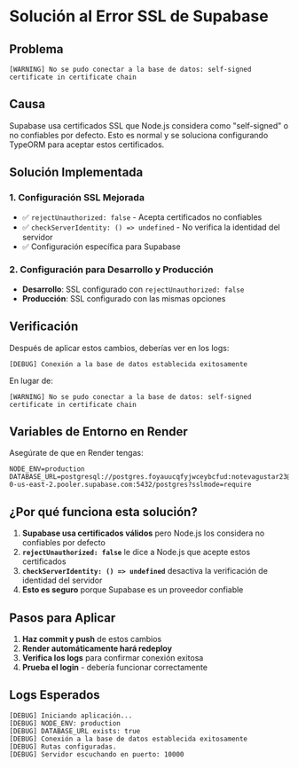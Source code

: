 # Solución al Error SSL de Supabase

## Problema
```
[WARNING] No se pudo conectar a la base de datos: self-signed certificate in certificate chain
```

## Causa
Supabase usa certificados SSL que Node.js considera como "self-signed" o no confiables por defecto. Esto es normal y se soluciona configurando TypeORM para aceptar estos certificados.

## Solución Implementada

### 1. Configuración SSL Mejorada
- ✅ `rejectUnauthorized: false` - Acepta certificados no confiables
- ✅ `checkServerIdentity: () => undefined` - No verifica la identidad del servidor
- ✅ Configuración específica para Supabase

### 2. Configuración para Desarrollo y Producción
- **Desarrollo**: SSL configurado con `rejectUnauthorized: false`
- **Producción**: SSL configurado con las mismas opciones

## Verificación

Después de aplicar estos cambios, deberías ver en los logs:
```
[DEBUG] Conexión a la base de datos establecida exitosamente
```

En lugar de:
```
[WARNING] No se pudo conectar a la base de datos: self-signed certificate in certificate chain
```

## Variables de Entorno en Render

Asegúrate de que en Render tengas:
```
NODE_ENV=production
DATABASE_URL=postgresql://postgres.foyauucqfyjwceybcfud:notevagustar23@aws-0-us-east-2.pooler.supabase.com:5432/postgres?sslmode=require
```

## ¿Por qué funciona esta solución?

1. **Supabase usa certificados válidos** pero Node.js los considera no confiables por defecto
2. **`rejectUnauthorized: false`** le dice a Node.js que acepte estos certificados
3. **`checkServerIdentity: () => undefined`** desactiva la verificación de identidad del servidor
4. **Esto es seguro** porque Supabase es un proveedor confiable

## Pasos para Aplicar

1. **Haz commit y push** de estos cambios
2. **Render automáticamente hará redeploy**
3. **Verifica los logs** para confirmar conexión exitosa
4. **Prueba el login** - debería funcionar correctamente

## Logs Esperados

```
[DEBUG] Iniciando aplicación...
[DEBUG] NODE_ENV: production
[DEBUG] DATABASE_URL exists: true
[DEBUG] Conexión a la base de datos establecida exitosamente
[DEBUG] Rutas configuradas.
[DEBUG] Servidor escuchando en puerto: 10000
``` 